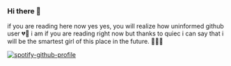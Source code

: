 ### Hi there 👋
if you are reading here now yes yes, you will realize how uninformed github user 💔🥺 i am if you are reading right now but thanks to quiec i can say that i will be the smartest girl of this place in the future. 👩🏻‍💻
<!--
![Profile views](https://gpvc.arturio.dev/carcassau)
**carcassau/carcassau** is a ✨ _special_ ✨ repository because its `README.md` (this file) appears on your GitHub profile.


Here are some ideas to get you started:

- 🔭 I’m currently working on ...
- 🌱 I’m currently learning ...
- 👯 I’m looking to collaborate on ...
- 🤔 I’m looking for help with ...
- 💬 Ask me about ...
- 📫 How to reach me: ...
- 😄 Pronouns: ...
- ⚡ Fun fact: ...
-->
[![spotify-github-profile](https://spotify-github-profile.vercel.app/api/view?uid=re631k3al3siym2t1g3xif22f&cover_image=false)](https://github.com/kittinan/spotify-github-profile)
